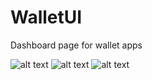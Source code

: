 # WalletUI
 Dashboard page for wallet apps

![alt text](http://url/to/img.https://github.com/Official-Vinit/WalletUI/blob/main/WhatsApp%20Image%202025-03-08%20at%203.15.10%20PM.jpeg)
![alt text]([http://url/to/img.png](https://github.com/Official-Vinit/WalletUI/blob/main/WhatsApp%20Image%202025-03-08%20at%203.15.09%20PM.jpeg))
![alt text]([http://url/to/img.png](https://github.com/Official-Vinit/WalletUI/blob/main/WhatsApp%20Image%202025-03-08%20at%203.15.11%20PM.jpeg))


